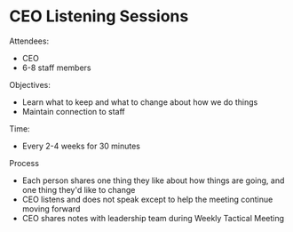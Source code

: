 # CEO Listening Sessions

Attendees:

- CEO
- 6-8 staff members

Objectives: 

- Learn what to keep and what to change about how we do things
- Maintain connection to staff  

Time: 

- Every 2-4 weeks for 30 minutes

Process

- Each person shares one thing they like about how things are going, and one thing they'd like to change
- CEO listens and does not speak except to help the meeting continue moving forward
- CEO shares notes with leadership team during Weekly Tactical Meeting
